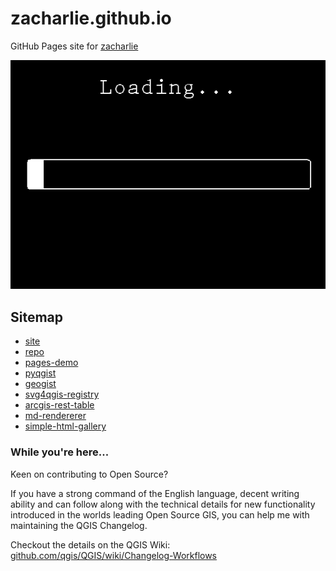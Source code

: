 # zacharlie.github.io

GitHub Pages site for [zacharlie](https://github.com/zacharlie)

<a href="https://www.youtube.com/watch?v=dQw4w9WgXcQ">![Loading](10-Seconds-Loading.gif)</a>

## Sitemap

* [site](https://zacharlie.github.io)
* [repo](https://github.com/zacharlie/zacharlie.github.io)
* [pages-demo](https://github.com/zacharlie/pages-demo)
* [pyqgist](https://zacharlie.github.io/pyqgist/)
* [geogist](https://zacharlie.github.io/geogist/)
* [svg4qgis-registry](svg4qgis-registry)
* [arcgis-rest-table](arcgis-rest-table)
* [md-rendererer](md-rendererer)
* [simple-html-gallery](simple-html-gallery)

### While you're here...

Keen on contributing to Open Source?

If you have a strong command of the English language, decent writing ability and can follow along with the technical details for new functionality introduced in the worlds leading Open Source GIS, you can help me with maintaining the QGIS Changelog.

Checkout the details on the QGIS Wiki: [github.com/qgis/QGIS/wiki/Changelog-Workflows](https://github.com/qgis/QGIS/wiki/Changelog-Workflows#conventions-for-changelog-entries)
